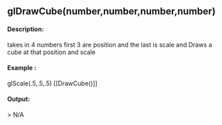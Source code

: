 ## glDrawCube(number,number,number,number)
#### Description:
takes in 4 numbers first 3 are position and the last is scale and Draws a cube at that position and scale
#### Example :
glScale(.5,.5,.5)
[[DrawCube()]]

#### Output:
\> N/A